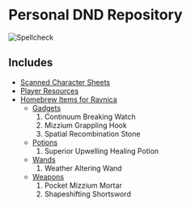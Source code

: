 # Personal DND Repository

![Spellcheck](https://github.com/ckoegel/dnd-stuff/actions/workflows/spell_check.yml/badge.svg)

## Includes

* [Scanned Character Sheets](/Characters)
* [Player Resources](/Resources)
* [Homebrew Items for Ravnica](/Characters/Opi/Items)
  * [Gadgets](/Characters/Opi/Items/Gadgets)
    1. Continuum Breaking Watch
    2. Mizzium Grappling Hook
    3. Spatial Recombination Stone
  * [Potions](/Characters/Opi/Items/Potions)
    1. Superior Upwelling Healing Potion
  * [Wands](/Characters/Opi/Items/Wands)
    1. Weather Altering Wand
  * [Weapons](/Characters/Opi/Items/Weapons)
    1. Pocket Mizzium Mortar
    2. Shapeshifting Shortsword
